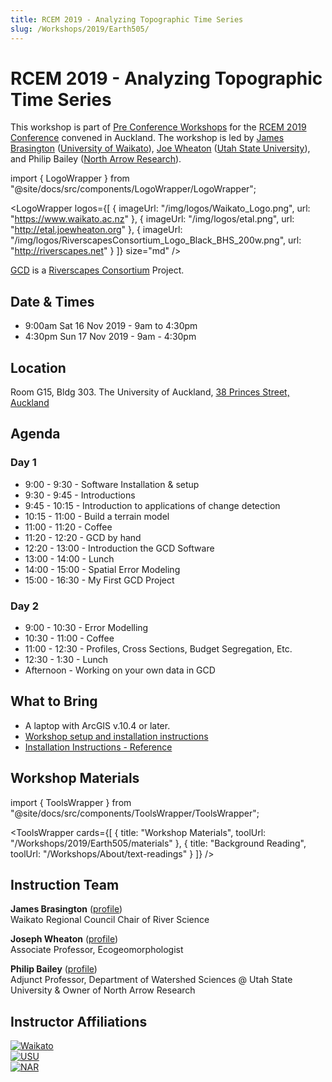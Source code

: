 ```yaml
---
title: RCEM 2019 - Analyzing Topographic Time Series
slug: /Workshops/2019/Earth505/
---
```

# RCEM 2019 - Analyzing Topographic Time Series

This workshop is part of [Pre Conference Workshops](https://www.rcem2019.co.nz/pre-conference-workshop) for the [RCEM 2019 Conference](https://www.rcem2019.co.nz/) convened in Auckland. The workshop is led by [James Brasington](https://www.waikato.ac.nz/staff-profiles/people/jbrasing) ([University of Waikato](https://www.waikato.ac.nz)), [Joe Wheaton](http://joewheaton.org) ([Utah State University](http://qcnr.usu.edu/wats/)), and Philip Bailey ([North Arrow Research](http://northarrowresearch.com)).


import { LogoWrapper } from "@site/docs/src/components/LogoWrapper/LogoWrapper";

<LogoWrapper
  logos={[
    { imageUrl: "/img/logos/Waikato_Logo.png", url: "https://www.waikato.ac.nz" },
    { imageUrl: "/img/logos/etal.png", url: "http://etal.joewheaton.org" },
    { imageUrl: "/img/logos/RiverscapesConsortium_Logo_Black_BHS_200w.png", url: "http://riverscapes.net" }
  ]}
  size="md"
/>

[GCD](/) is a [Riverscapes Consortium](http://riverscapes.net) Project.
## Date & Times

- 9:00am Sat 16 Nov 2019 - 9am to 4:30pm
- 4:30pm Sun 17 Nov 2019 - 9am - 4:30pm

## Location

Room G15, Bldg 303. The University of Auckland, [38 Princes Street, Auckland](https://www.google.com/maps/place/Department+of+Mathematics+The+University+of+Auckland/@-36.8514752,174.76422,15.82z/data=!4m5!3m4!1s0x6d0d47e37e2da323:0x3814e2ca50f16567!8m2!3d-36.8522366!4d174.768098)

## Agenda

### Day 1

- 9:00 - 9:30 - Software Installation & setup
- 9:30 - 9:45 - Introductions
- 9:45 - 10:15 - Introduction to applications of change detection
- 10:15 - 11:00 - Build a terrain model
- 11:00 - 11:20 - Coffee
- 11:20 - 12:20 - GCD by hand
- 12:20 - 13:00 - Introduction the GCD Software
- 13:00 - 14:00 - Lunch
- 14:00 - 15:00 - Spatial Error Modeling
- 15:00 - 16:30 - My First GCD Project

### Day 2

- 9:00 - 10:30 - Error Modelling
- 10:30 - 11:00 - Coffee
- 11:00 - 12:30 - Profiles, Cross Sections, Budget Segregation, Etc.
- 12:30 - 1:30 - Lunch
- Afternoon - Working on your own data in GCD

## What to Bring

- A laptop with ArcGIS v.10.4 or later.
- [Workshop setup and installation instructions](https://docs.google.com/presentation/d/e/2PACX-1vRlAbaBocPPUfE-aHqKvfsgar2EuV5N9MutZR4_e_40HOykvzRYxygaKLEmq-L3YRljX-KNfduMM_qH/pub?start=false&loop=false&delayms=3000)
- [Installation Instructions - Reference](/Download/install)

## Workshop Materials

import { ToolsWrapper } from "@site/docs/src/components/ToolsWrapper/ToolsWrapper";

<ToolsWrapper
  cards={[
    {
      title: "Workshop Materials",
      toolUrl: "/Workshops/2019/Earth505/materials"
    },
    {
      title: "Background Reading",
      toolUrl: "/Workshops/About/text-readings"
    }
  ]}
/>

## Instruction Team

**James Brasington** ([profile](https://www.waikato.ac.nz/staff-profiles/people/jbrasing))  
Waikato Regional Council Chair of River Science

**Joseph Wheaton** ([profile](https://www.researchgate.net/profile/Joseph_Wheaton))  
Associate Professor, Ecogeomorphologist

**Philip Bailey** ([profile](http://northarrowresearch.com/#people))  
Adjunct Professor, Department of Watershed Sciences @ Utah State University & Owner of North Arrow Research

## Instructor Affiliations

[![Waikato](/img/logos/Waikato_Logo.png)](https://www.waikato.ac.nz)  
[![USU](/img/logos/etal.png)](https://qcnr.usu.edu/wats/index)  
[![NAR](/img/logos/NA_Logo_150pxTall.png)](http://www.anabranchsolutions.com)
